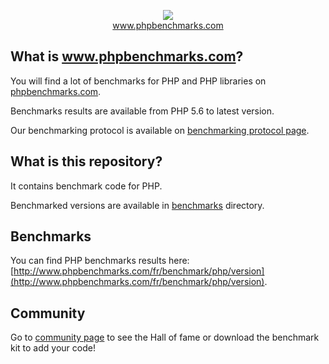 <p align="center">
  <img src="http://www.phpbenchmarks.com/images/logo_github.png">
  <br>
  <a href="http://www.phpbenchmarks.com" target="_blank">www.phpbenchmarks.com</a>
</p>

## What is www.phpbenchmarks.com?

You will find a lot of benchmarks for PHP and PHP libraries on [phpbenchmarks.com](http://www.phpbenchmarks.com).

Benchmarks results are available from PHP 5.6 to latest version.

Our benchmarking protocol is available on [benchmarking protocol page](http://www.phpbenchmarks.com/en/documentation/benchmarking-protocol).

## What is this repository?

It contains benchmark code for PHP.

Benchmarked versions are available in [benchmarks](benchmarks) directory.

## Benchmarks

You can find PHP benchmarks results here: [http://www.phpbenchmarks.com/fr/benchmark/php/version](http://www.phpbenchmarks.com/fr/benchmark/php/version).

## Community

Go to [community page](http://www.phpbenchmarks.com/en/community) to see the Hall of fame or download the benchmark kit to add your code!
